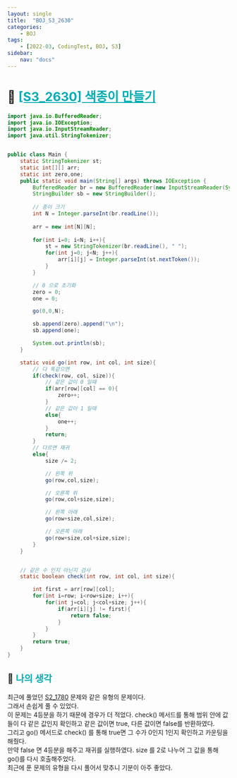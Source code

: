 ```yaml
---
layout: single
title:  "BOJ_S3_2630"
categories: 
    - BOJ
tags: 
    - [2022-03, CodingTest, BOJ, S3]
sidebar:
    nav: "docs"
---
```


# 📁 <b><a style="color:#00adb5" href="https://www.acmicpc.net/problem/2630" target=_blank>[S3_2630] 색종이 만들기</a></b>

```java
import java.io.BufferedReader;
import java.io.IOException;
import java.io.InputStreamReader;
import java.util.StringTokenizer;


public class Main {
    static StringTokenizer st;
    static int[][] arr;
    static int zero,one;
    public static void main(String[] args) throws IOException {
        BufferedReader br = new BufferedReader(new InputStreamReader(System.in));
        StringBuilder sb = new StringBuilder();
        
        // 종이 크기
        int N = Integer.parseInt(br.readLine());
        
        arr = new int[N][N];
        
        for(int i=0; i<N; i++){
            st = new StringTokenizer(br.readLine(), " ");
            for(int j=0; j<N; j++){
                arr[i][j] = Integer.parseInt(st.nextToken());
            }
        }

        // 0 으로 초기화
        zero = 0;
        one = 0;

        go(0,0,N);

        sb.append(zero).append("\n");
        sb.append(one);

        System.out.println(sb);
    }

    static void go(int row, int col, int size){
        // 다 똑같으면
        if(check(row, col, size)){
            // 같은 값이 0 일때
            if(arr[row][col] == 0){
                zero++;
            }
            // 같은 값이 1 일때
            else{
                one++;
            }
            return;
        }
        // 다르면 재귀
        else{
            size /= 2;

            // 왼쪽 위
            go(row,col,size);

            // 오른쪽 위
            go(row,col+size,size);

            // 왼쪽 아래
            go(row+size,col,size);

            // 오른쪽 아래
            go(row+size,col+size,size);
        }
    }


    // 같은 수 인지 아닌지 검사
    static boolean check(int row, int col, int size){

        int first = arr[row][col];
        for(int i=row; i<row+size; i++){
            for(int j=col; j<col+size; j++){
                if(arr[i][j] != first){
                    return false;
                }
            }
        }
        return true;
    }
}
```


## 🤔 <b><a style="color:#00adb5">나의 생각</a></b>
최근에 풀었던 <a href="./2022-03-22-BOJ_S2_1780.md">S2_1780</a> 문제와 같은 유형의 문제이다.<br>
그래서 손쉽게 풀 수 있었다.<br>
이 문제는 4등분을 하기 때문에 경우가 더 적었다. check() 메서드를 통해 범위 안에 값들이 다 같은 값인지 확인하고 같은 값이면 true, 다른 값이면 false를 반환하였다.<br>
그리고 go() 메서드로 check() 를 통해 true면 그 수가 0인지 1인지 확인하고 카운팅을 해줬다.<br>
만약 false 면 4등분을 해주고 재귀를 실행하였다. size 를 2로 나누어 그 값을 통해 go()를 다시 호출해주었다.<br>
최근에 푼 문제의 유형을 다시 풀어서 맞추니 기분이 아주 좋았다.